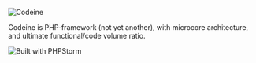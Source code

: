 ![Codeine](http://one2team.ru/img/projects/Codeine.png "Codeine")

Codeine is PHP-framework (not yet another), with microcore architecture, and ultimate functional/code volume ratio.

![Built with PHPStorm](http://www.jetbrains.com/phpstorm/documentation/phpstorm_banners/phpstorm1/phpstorm468x60_white.gif "PHP Storm")
